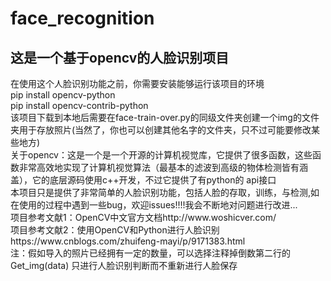 # face_recognition
<h2>这是一个基于opencv的人脸识别项目</h2>

<div>在使用这个人脸识别功能之前，你需要安装能够运行该项目的环境</div>
<div>pip install opencv-python</div>
<div>pip install opencv-contrib-python</div>
<div>该项目下载到本地后需要在face-train-over.py的同级文件夹创建一个img的文件夹用于存放照片(当然了，你也可以创建其他名字的文件夹，只不过可能要修改某些地方)</div>
<div>关于opencv：这是一个是一个开源的计算机视觉库，它提供了很多函数，这些函数非常高效地实现了计算机视觉算法（最基本的滤波到高级的物体检测皆有涵盖），它的底层源码使用c++开发，不过它提供了有python的
api接口</div>
<div>本项目只是提供了非常简单的人脸识别功能，包括人脸的存取，训练，与检测,如在使用的过程中遇到一些bug，欢迎issues!!!!我会不断地对问题进行改进...</div>
<div>项目参考文献1：OpenCV中文官方文档http://www.woshicver.com/</div>
<div>项目参考文献2：使用OpenCV和Python进行人脸识别https://www.cnblogs.com/zhuifeng-mayi/p/9171383.html</div>
<div>注：假如导入的照片已经拥有一定的数量，可以选择注释掉倒数第二行的  Get_img(data)  只进行人脸识别判断而不重新进行人脸保存</div>
